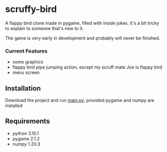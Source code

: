 # scruffy-bird
A flappy bird clone made in pygame, filled with inside jokes. It's a bit tricky to explain to someone that's new to it.

The game is very early in development and probably will never be finished.

### Current Features

- some graphics
- flappy bird pipe jumping action; except my scruff mate Joe is flappy bird
- menu screen

## Installation

Download the project and run [main.py](main.py), provided pygame and numpy are installed

## Requirements

- python 3.10.1
- pygame 2.1.2
- numpy 1.20.3
